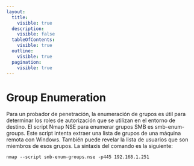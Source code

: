 ```yaml
---
layout:
  title:
    visible: true
  description:
    visible: false
  tableOfContents:
    visible: true
  outline:
    visible: true
  pagination:
    visible: true
---
```


# Group Enumeration

Para un probador de penetración, la enumeración de grupos es útil para determinar los roles de autorización que se utilizan en el entorno de destino. El script Nmap NSE para enumerar grupos SMB es smb-enum-groups. Este script intenta extraer una lista de grupos de una máquina remota con Windows. También puede revelar la lista de usuarios que son miembros de esos grupos. La sintaxis del comando es la siguiente:

```
nmap --script smb-enum-groups.nse -p445 192.168.1.251
```
